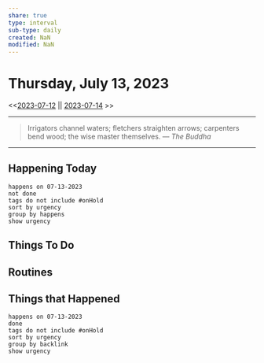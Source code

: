 ```yaml
---
share: true
type: interval
sub-type: daily
created: NaN 
modified: NaN
---
```

# Thursday, July 13, 2023
<<[2023-07-12](./2023-07-12.md) || [2023-07-14](./2023-07-14.md) >>

---

> Irrigators channel waters; fletchers straighten arrows; carpenters bend wood; the wise master themselves.
> — <cite>The Buddha</cite>

---
## Happening Today
```tasks
happens on 07-13-2023
not done
tags do not include #onHold
sort by urgency
group by happens
show urgency
```

## Things To Do

## Routines



## Things that Happened
```tasks
happens on 07-13-2023
done
tags do not include #onHold
sort by urgency
group by backlink
show urgency
```